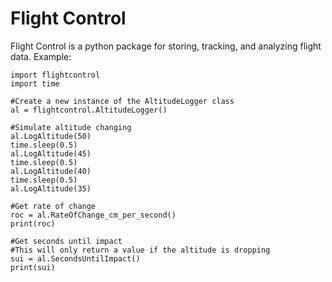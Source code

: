 Flight Control
==============
Flight Control is a python package for storing, tracking, and analyzing flight data.
Example:

    import flightcontrol
    import time

    #Create a new instance of the AltitudeLogger class
    al = flightcontrol.AltitudeLogger()

    #Simulate altitude changing
    al.LogAltitude(50)
    time.sleep(0.5)
    al.LogAltitude(45)
    time.sleep(0.5)
    al.LogAltitude(40)
    time.sleep(0.5)
    al.LogAltitude(35)

    #Get rate of change
    roc = al.RateOfChange_cm_per_second()
    print(roc)

    #Get seconds until impact
    #This will only return a value if the altitude is dropping
    sui = al.SecondsUntilImpact()
    print(sui)